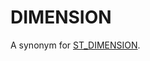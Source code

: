 # DIMENSION

A synonym for [ST_DIMENSION](/sql-statements-structure/geographic-geometric-features/geometry-properties/st_dimension/).